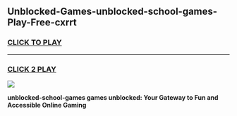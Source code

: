 
## Unblocked-Games-unblocked-school-games-Play-Free-cxrrt
<h3>
<a href="https://premium76.site?title=unblocked-school-games&ref=09A">CLICK TO PLAY</a></h3>
<hr>

<h3>
<a href="https://premium76.site?title=unblocked-school-games&ref=09A">CLICK 2 PLAY</a>
  
</h3>

<a href="https://premium76.site?title=unblocked-school-games&ref=09A"><img src="https://clearcache.store/games.png"></a>


**unblocked-school-games games unblocked: Your Gateway to Fun and Accessible Online Gaming**
